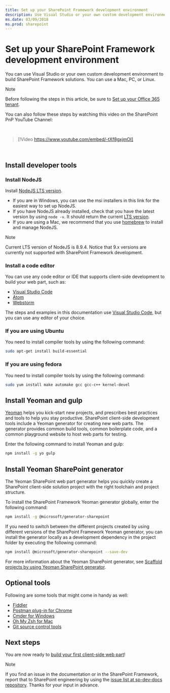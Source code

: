 ```yaml
---
title: Set up your SharePoint Framework development environment
description: Use Visual Studio or your own custom development environment to build SharePoint Framework solutions. You can use a Mac, PC, or Linux.
ms.date: 03/09/2018
ms.prod: sharepoint
---
```



# Set up your SharePoint Framework development environment

You can use Visual Studio or your own custom development environment to build SharePoint Framework solutions. You can use a Mac, PC, or Linux.

> [!NOTE] 
> Before following the steps in this article, be sure to [Set up your Office 365 tenant](./set-up-your-developer-tenant.md).

You can also follow these steps by watching this video on the SharePoint PnP YouTube Channel:

<br/>

> [!Video https://www.youtube.com/embed/-tXf8gxjmOI]

<br/> 

## Install developer tools

### Install NodeJS

Install [NodeJS LTS version](https://nodejs.org). 

- If you are in Windows, you can use the msi installers in this link for the easiest way to set up NodeJS.
- If you have NodeJS already installed, check that you have the latest version by using `node -v`. It should return the current [LTS version](https://nodejs.org/en/download/). 
- If you are using a Mac, we recommend that you use [homebrew](http://brew.sh/) to install and manage NodeJS. 

> [!NOTE] 
> Current LTS version of NodeJS is 8.9.4. Notice that 9.x versions are currently not supported with SharePoint Framework development.

### Install a code editor

You can use any code editor or IDE that supports client-side development to build your web part, such as:

- [Visual Studio Code](https://code.visualstudio.com/)
- [Atom](https://atom.io)
- [Webstorm](https://www.jetbrains.com/webstorm)

The steps and examples in this documentation use [Visual Studio Code](https://code.visualstudio.com/), but you can use any editor of your choice.

### If you are using Ubuntu

You need to install compiler tools by using the following command:

```sh
sudo apt-get install build-essential
```

### If you are using fedora

You need to install compiler tools by using the following command:

```sh
sudo yum install make automake gcc gcc-c++ kernel-devel
```

## Install Yeoman and gulp

[Yeoman](http://yeoman.io/) helps you kick-start new projects, and prescribes best practices and tools to help you stay productive. SharePoint client-side development tools include a Yeoman generator for creating new web parts. The generator provides common build tools, common boilerplate code, and a common playground website to host web parts for testing.

Enter the following command to install Yeoman and gulp:

```sh
npm install -g yo gulp
```

## Install Yeoman SharePoint generator

The Yeoman SharePoint web part generator helps you quickly create a SharePoint client-side solution project with the right toolchain and project structure.

To install the SharePoint Framework Yeoman generator globally, enter the following command:

```sh
npm install -g @microsoft/generator-sharepoint
```

If you need to switch between the different projects created by using different versions of the SharePoint Framework Yeoman generator, you can install the generator locally as a development dependency in the project folder by executing the following command:

```sh
npm install @microsoft/generator-sharepoint --save-dev
```

For more information about the Yeoman SharePoint generator, see [Scaffold projects by using Yeoman SharePoint generator](toolchain/scaffolding-projects-using-yeoman-sharepoint-generator.md).

## Optional tools

Following are some tools that might come in handy as well:

* [Fiddler](https://www.telerik.com/fiddler)
* [Postman plug-in for Chrome](https://www.getpostman.com/docs/postman/launching_postman/navigating_postman)
* [Cmder for Windows](http://cmder.net/)
* [Oh My Zsh for Mac](http://ohmyz.sh/)
* [Git source control tools](https://git-scm.com/)

## Next steps

You are now ready to [build your first client-side web part](web-parts/get-started/build-a-hello-world-web-part.md)!

> [!NOTE]
> If you find an issue in the documentation or in the SharePoint Framework, report that to SharePoint engineering by using the [issue list at sp-dev-docs repository](https://github.com/SharePoint/sp-dev-docs/issues). Thanks for your input in advance.